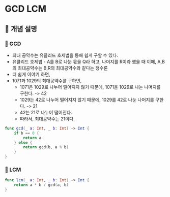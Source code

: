 # GCD LCM
## 🍎 개념 설명
### 📖 GCD
- 최대 공약수는 유클리드 호제법을 통해 쉽게 구할 수 있다.
- 유클리드 호제법 - A를 B로 나눈 몫을 Q라 하고, 나머지를 R이라 했을 때 이때, A,B의 최대공약수는 B,R의 최대공약수와 같다는 정수론
- 더 쉽게 이야기 하면,
- 1071과 1029의 최대공약수를 구하면,
    - 1071은 1029로 나누어 떨어지지 않기 때문에, 1071을 1029로 나눈 나머지를 구한다. -> 42
    - 1029는 42로 나누어 떨어지지 않기 때문에, 1029를 42로 나눈 나머지를 구한다. -> 21
    - 42는 21로 나누어 떨어진다.
    - 따라서, 최대공약수는 21이다.
```swift
func gcd(_ a: Int, _ b: Int) -> Int {
    if b == 0 {
        return a
    } else {
        return gcd(b, a % b)
    }
}
```

### 📖 LCM
```swift
func lcm(_ a: Int, _ b: Int) -> Int {
    return a * b / gcd(a, b)
}
```
